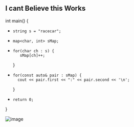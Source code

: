 ## I cant Believe this Works
 
 int main() {
-     string s = "racecar";
-     map<char, int> sMap;
     
-     for(char ch : s) {
         sMap[ch]++;
     }
     
 -     for(const auto& pair : sMap) {
         cout << pair.first << ":" << pair.second << '\n';
     }
-     return 0;
 }

 ![image](https://github.com/user-attachments/assets/b6990433-082b-4028-bbbf-5169b79639b4)

